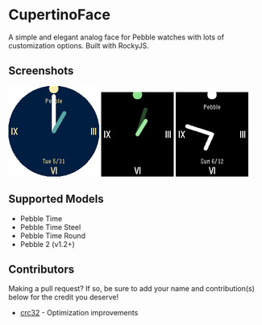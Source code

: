 # CupertinoFace
A simple and elegant analog face for Pebble watches with lots of customization options. Built with RockyJS.

## Screenshots
![Round](screenshots/round.png)
![Rectangular](screenshots/rectangular.png)
![P2](screenshots/pebble2.png)

## Supported Models
- Pebble Time
- Pebble Time Steel
- Pebble Time Round
- Pebble 2 (v1.2+)

## Contributors
Making a pull request? If so, be sure to add your name and contribution(s) below for the credit you deserve!

- [crc32](https://github.com/crc-32) - Optimization improvements
